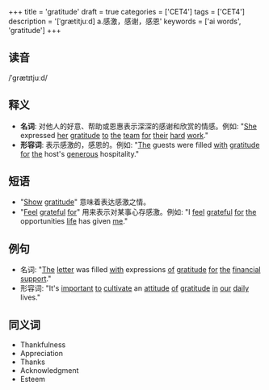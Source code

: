 +++
title = 'gratitude'
draft = true
categories = ['CET4']
tags = ['CET4']
description = '[ˈgrætitjuːd] a.感激，感谢，感恩'
keywords = ['ai words', 'gratitude']
+++

## 读音
/ˈɡrætɪtjuːd/

## 释义
- **名词**: 对他人的好意、帮助或恩惠表示深深的感谢和欣赏的情感。例如: "[She](/zh/post/she/) expressed [her](/zh/post/her/) [gratitude](/zh/post/gratitude/) [to](/zh/post/to/) [the](/zh/post/the/) [team](/zh/post/team/) [for](/zh/post/for/) [their](/zh/post/their/) [hard](/zh/post/hard/) [work](/zh/post/work/)."
- **形容词**: 表示感激的，感恩的。例如: "[The](/zh/post/the/) guests were filled [with](/zh/post/with/) [gratitude](/zh/post/gratitude/) [for](/zh/post/for/) [the](/zh/post/the/) host's [generous](/zh/post/generous/) hospitality."

## 短语
- "[Show](/zh/post/show/) [gratitude](/zh/post/gratitude/)" 意味着表达感激之情。
- "[Feel](/zh/post/feel/) [grateful](/zh/post/grateful/) [for](/zh/post/for/)" 用来表示对某事心存感激。例如: "I [feel](/zh/post/feel/) [grateful](/zh/post/grateful/) [for](/zh/post/for/) [the](/zh/post/the/) opportunities [life](/zh/post/life/) has given [me](/zh/post/me/)."

## 例句
- 名词: "[The](/zh/post/the/) [letter](/zh/post/letter/) was filled [with](/zh/post/with/) expressions [of](/zh/post/of/) [gratitude](/zh/post/gratitude/) [for](/zh/post/for/) [the](/zh/post/the/) [financial](/zh/post/financial/) [support](/zh/post/support/)."
- 形容词: "It's [important](/zh/post/important/) [to](/zh/post/to/) [cultivate](/zh/post/cultivate/) an [attitude](/zh/post/attitude/) [of](/zh/post/of/) [gratitude](/zh/post/gratitude/) [in](/zh/post/in/) [our](/zh/post/our/) [daily](/zh/post/daily/) lives."

## 同义词
- Thankfulness
- Appreciation
- Thanks
- Acknowledgment
- Esteem
